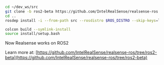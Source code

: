 ```bash
cd ~/dev_ws/src
git clone -b ros2-beta https://github.com/IntelRealSense/realsense-ros
cd ..
rosdep install -i --from-path src --rosdistro $ROS_DISTRO --skip-keys=librealsense2 -y

colcon build --symlink-install
source install/setup.bash
```

Now Realsense works on ROS2

Learn more at: [https://github.com/IntelRealSense/realsense-ros/tree/ros2-beta](https://github.com/IntelRealSense/realsense-ros/tree/ros2-beta)

